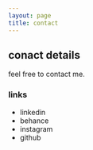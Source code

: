 ```yaml
---
layout: page
title: contact
---
```


## conact details

feel free to contact me.

### links

- linkedin
- behance
- <a href="https://www.instagram.com/b.s.biro/" style="text-decoration:none" >instagram</a>
- github
